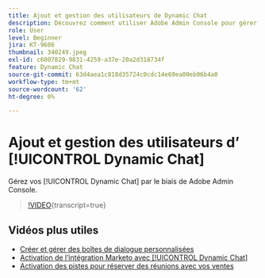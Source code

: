 ```yaml
---
title: Ajout et gestion des utilisateurs de Dynamic Chat
description: Découvrez comment utiliser Adobe Admin Console pour gérer l’accès des utilisateurs de Dynamic Chat.
role: User
level: Beginner
jira: KT-9686
thumbnail: 340249.jpeg
exl-id: c6007829-9831-4259-a37e-20a2d318734f
feature: Dynamic Chat
source-git-commit: 63d4aea1c818d35724c0cdc14e69ea00eb06b4a0
workflow-type: tm+mt
source-wordcount: '62'
ht-degree: 0%

---
```


# Ajout et gestion des utilisateurs d’ [!UICONTROL Dynamic Chat]

Gérez vos [!UICONTROL Dynamic Chat]  par le biais de Adobe Admin Console.

>[!VIDEO](https://video.tv.adobe.com/v/340249/?quality=12&learn=on){transcript=true}

## Vidéos plus utiles

* [Créer et gérer des boîtes de dialogue personnalisées](dialogue-management.md)
* [Activation de l’intégration Marketo avec [!UICONTROL Dynamic Chat]](marketo-integration.md)
* [Activation des pistes pour réserver des réunions avec vos ventes](meeting-booking.md)
